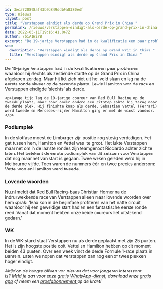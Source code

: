 ```yaml
---
id: 3eca720898af43b9b849ddb9a8380edf
type: nieuws
layout: post
title: "Verstappen eindigt als derde op Grand Prix in China "
permalink: /nieuws/verstappen-eindigt-als-derde-op-grand-prix-in-china-/
date: 2022-05-11T19:16:41.067Z
author: 7biA1WiYB
excerpt: "De 19-jarige Verstappen had in de kwalificatie een paar problemen waardoor hij slechts als zestiende startte op de Grand Prix in China afgelopen zondag. Maar hij liet zich niet uit het veld slaan en lag na de eerste ronde alweer op de zevende plaats. Lewis Hamilton won de race en Verstappen eindigde 'slechts' als derde.  "
seo:
  description: "Verstappen eindigt als derde op Grand Prix in China "
  title: "Verstappen eindigt als derde op Grand Prix in China "
---
```

De 19-jarige Verstappen had in de kwalificatie een paar problemen waardoor hij slechts als zestiende startte op de Grand Prix in China afgelopen zondag. Maar hij liet zich niet uit het veld slaan en lag na de eerste ronde alweer op de zevende plaats. Lewis Hamilton won de race en Verstappen eindigde 'slechts' als derde.  

    <p>Lange tijd lag de 19-jarige coureur van Red Bull Racing op de tweede plaats, maar door onder andere een pitstop zakte hij terug naar de derde plek. Hij finishte knap als derde. Sebastian Vettel (Ferrari) werd tweede en Mercedes-rijder Hamilton ging er met de winst vandoor.</p>
<h3>Podiumplek</h3>
<p>In de slotfase moest de Limburger zijn positie nog stevig verdedigen. Het gat tussen hem, Hamilton en Vettel was  te groot. Het lukte Verstappen maar net om in de laatste rondes zijn teamgenoot Ricciardo achter zich te laten. Het betekent de eerste podiumplek van dit seizoen voor Verstappen dat nog maar net van start is gegaan. Twee weken geleden werd hij in Melbourne vijfde. Toen waren de nummers één en twee precies andersom: Vettel won en Hamilton werd tweede.</p>
<h3>Lovende woorden</h3>
<p><a href="http://www.nu.nl/formule-1/4606872/horner-prijst-verstappen-indrukwekkende-inhaalrace-in-china.html">Nu.nl</a> meldt dat Red Bull Racing-baas Christian Horner na de indrukwekkende race van Verstappen alleen maar lovende woorden over hem sprak: 'Max kon in de beginfase profiteren van het natte circuit, waardoor hij een geweldige start had en een fantastische eerste ronde reed. Vanaf dat moment hebben onze beide coureurs het uitstekend gedaan.'</p>
<h3>WK</h3>
<p>In de WK-stand staat Verstappen nu als derde geplaatst met zijn 25 punten. Het is zijn hoogste positie ooit. Vettel en Hamilton hebben op dit moment beiden 43 punten. Over een week vindt de derde Formule 1-race plaats in Bahrein. Laten we hopen dat Verstappen dan nog een of twee plekken hoger eindigt.</p>
<p><em>Altijd op de hoogte blijven van nieuws dat voor jongeren interessant is? Meld je aan voor onze <a href="https://7dagen.netlify.app/whatsapp">gratis WhatsApp-dienst</a>, download onze <a href="https://7dagen.netlify.app/app">gratis app</a> of neem een <a href="https://abonneren.sevendays.nl/abonneren/abonnementen/ae/artikel">proefabonnement </a>op de krant!</em></p>  
